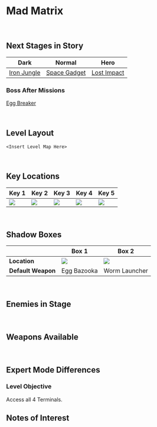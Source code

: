 # Mad Matrix

<br />

## Next Stages in Story
|Dark|Normal|Hero|
|--|--|--|
|[Iron Jungle](/Levels/IronJungle)|[Space Gadget](/Levels/SpaceGadget)|[Lost Impact](/Levels/LostImpact)|

### Boss After Missions
[Egg Breaker](/Bosses/EggBreaker)

<br />

## Level Layout
```
<Insert Level Map Here>
```

<br />

## Key Locations
|Key 1|Key 2|Key 3|Key 4|Key 5|
|--|--|--|--|--|
|[ ![](/img/MadMatrix/MadMatrix-Key1.png) ](/img/MadMatrix/MadMatrix-Key1.png)|[ ![](/img/MadMatrix/MadMatrix-Key2.png) ](/img/MadMatrix/MadMatrix-Key2.png)|[ ![](/img/MadMatrix/MadMatrix-Key3.png) ](/img/MadMatrix/MadMatrix-Key3.png)|[ ![](/img/MadMatrix/MadMatrix-Key4.png) ](/img/MadMatrix/MadMatrix-Key4.png)|[ ![](/img/MadMatrix/MadMatrix-Key5.png) ](/img/MadMatrix/MadMatrix-Key5.png)|

<br />

## Shadow Boxes
| |Box 1|Box 2|
|-|-|-|
|__Location__|[ ![](/img/MadMatrix/MadMatrix-SpecialWeaponsContainer1.png) ](/img/MadMatrix/MadMatrix-SpecialWeaponsContainer1.png)|[ ![](/img/MadMatrix/MadMatrix-SpecialWeaponsContainer2.png) ](/img/MadMatrix/MadMatrix-SpecialWeaponsContainer2.png)|
|__Default Weapon__|Egg Bazooka|Worm Launcher|

<br />

## Enemies in Stage

<br />

## Weapons Available

<br />

## Expert Mode Differences

### Level Objective
Access all 4 Terminals.

## Notes of Interest

<br />